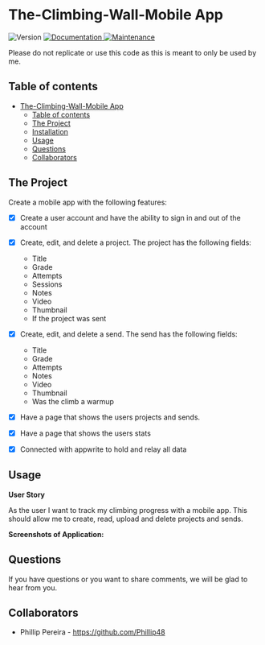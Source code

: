 # The-Climbing-Wall-Mobile App

<p>
  <img alt="Version" src="https://img.shields.io/badge/version-v1.0.0-blue.svg?cacheSeconds=2592000" />
  <a href="https://github.com/Rini0404/LeCookBook" target="_blank">
    <img alt="Documentation" src="https://img.shields.io/badge/documentation-yes-brightgreen.svg" />
  </a>
  <a href="https://github.com/kefranabg/readme-md-generator/graphs/commit-activity" target="_blank">
    <img alt="Maintenance" src="https://img.shields.io/badge/Maintained%3F-yes-green.svg" />
  </a>
</p>
<p>Please do not replicate or use this code as this is meant to only be used by me.</p>

## Table of contents

- [The-Climbing-Wall-Mobile App](#the-climbing-wall-mobile-app)
  - [Table of contents](#table-of-contents)
  - [The Project](#the-project)
  - [Installation](#installation)
  - [Usage](#usage)
  - [Questions](#questions)
  - [Collaborators](#collaborators)

## The Project

Create a mobile app with the following features:

- [x] Create a user account and have the ability to sign in and out of the account
- [x] Create, edit, and delete a project. The project has the following fields:
  * Title
  * Grade
  * Attempts
  * Sessions
  * Notes
  * Video 
  * Thumbnail
  * If the project was sent
- [x] Create, edit, and delete a send. The send has the following fields:
  * Title
  * Grade
  * Attempts
  * Notes
  * Video 
  * Thumbnail
  * Was the climb a warmup
- [x] Have a page that shows the users projects and sends.
- [x] Have a page that shows the users stats
- [x] Connected with appwrite to hold and relay all data


<!-- - [x] Use a Node and Express web server
- [x] Backed by a MySQL database with a Sequelize ORM
- [x] Use an existing public dataset to power the database (OMDB)
- [x] Migration strategy using seeds and schema files
- [x] Routes for retrieving and adding new data
- [x] Incorporate authentication (BCrypt)
- [x] Folder structure that meets the MVC paradigm
- [x] Use Handlebars for server-side templating
- [x] Protected API keys in Node with environment variables
- [x] Polished front end/UI
- [x] Meet good-quality coding standards (indentation, scoping, naming, etc.)
- [x] Deployed using Heroku (with data) -->

<!-- ## Installation

You can access the deployed application with the Heroku link: (Not uplodaded yet)

To install the project follow these steps:

1. Clone the application from GitHub with:

   - git clone [clone link from GitHub]

2. From the root folder, install the dependencies with:

   - npm install

3. Run the app with:
   - npx expo start -->

## Usage

**User Story**

As the user I want to track my climbing progress with a mobile app. This should allow me to create, read, upload and delete projects and sends.

**Screenshots of Application:**  

<!-- ![image]()   -->

## Questions  

If you have questions or you want to share comments, we will be glad to hear from you.

## Collaborators  

- Phillip Pereira - https://github.com/Phillip48
